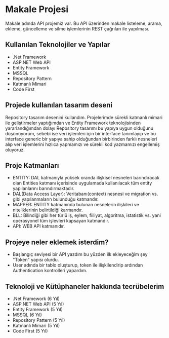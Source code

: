 # Makale Projesi

Makale adında API projemiz var. Bu API üzerinden makale listeleme, arama, ekleme, güncelleme ve silme işlemlerinin REST çağrıları ile yapılması.

## Kullanılan Teknolojiler ve Yapılar

* .Net Framework
* ASP.NET Web API
* Entity Framework
* MSSQL
* Repository Pattern
* Katmanlı Mimari
* Code First


## Projede kullanılan tasarım deseni

Repository tasarım desenini kullandım. Projelerimde sürekli katmanlı mimari ile geliştirmeler yaptığımdan ve Entity Framework teknolojisinden yararlandığımdan dolayı Repository tasarımı bu yapıya uygun olduğunu düşünüyorum, sebebi ise veri işlemleri için bir interface tanımlayıp ve bu interface generic bir yapıya sahip olduğundan birbirinden farklı nesneleri alıp veri işlemlerini hızlıca yapmamızı ve sürekli kod yazmamızı engellemiş oluyoruz. 

## Proje Katmanları

* ENTITY: DAL katmanıyla yüksek oranda ilişkisel nesneleri barındıracak olan Entities katmanı içerisinde uygulamada kullanılacak tüm entity yapılanlarını barındırmaktadır.
* DAL(Data Access Layer): Veritabanı(context) nesnesi ve migration vs. gibi yapılanmaların bulunduğu katmandır.
* MAPPER: ENTITY katmanında bulunan nesnelerin ilişkileri ve niteliklerinin belirtildiği karmandır.
* BLL: Bilindiği gibi her türlü iş, eylem, fiiliyat, algoritma, istatistik vs. yani operasyonel tüm işlevleri kapsayan katmandır.
* API: WEB API katmanıdır.

## Projeye neler eklemek isterdim?

* Başlangıç seviyesi bir API yazdım bu yüzden ilk ekleyeceğim şey "Token" yapısı olurdu.
* User adında bir tablo oluşturup, token ile ilişkilendirip ardından Authentication kontrolleri yapardım.

## Teknoloji ve Kütüphaneler hakkında tecrübelerim

* .Net Framework (6 Yıl)
* ASP.NET Web API (5 Yıl)
* Entity Framework (5 Yıl)
* MSSQL (6 Yıl)
* Repository Pattern (5 Yıl)
* Katmanlı Mimari (5 Yıl)
* Code First (5 Yıl)


